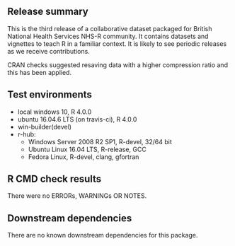 ## Release summary
This is the third release of a collaborative dataset packaged for British National Health Services NHS-R community. It contains datasets and vignettes to teach R in a familiar context.  It is likely to see periodic releases as we receive contributions.

CRAN checks suggested resaving data with a higher compression ratio and this has been applied.

## Test environments
* local windows 10, R 4.0.0
* ubuntu 16.04.6 LTS (on travis-ci), R 4.0.0
* win-builder(devel)
* r-hub:
  * Windows Server 2008 R2 SP1, R-devel, 32/64 bit
  * Ubuntu Linux 16.04 LTS, R-release, GCC
  * Fedora Linux, R-devel, clang, gfortran
  

## R CMD check results
There were no ERRORs, WARNINGs OR NOTES.

## Downstream dependencies
There are no known downstream dependencies for this package.
